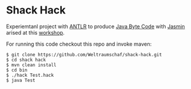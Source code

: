 # Shack Hack

Experiemtanl project with [ANTLR][1] to produce [Java Byte Code][2] with
[Jasmin][3] arised at this [workshop][4].

For running this code checkout this repo and invoke maven:

    $ git clone https://github.com/Weltraumschaf/shack-hack.git
    $ cd shack hack
    $ mvn clean install
    $ cd bin
    $ ./hack Test.hack
    $ java Test

[1]: http://www.antlr.org/index.html
[2]: http://en.wikipedia.org/wiki/Java_bytecode_instruction_listings
[3]: http://jasmin.sourceforge.net/
[4]: http://shackspace.de/?p=3884
